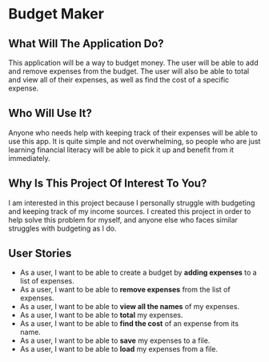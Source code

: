 # Budget Maker

## What Will The Application Do?
This application will be a way to budget money. The user will be able to add and remove 
expenses from the budget. The user will also be able to total and view all of their 
expenses, as well as find the cost of a specific expense.

## Who Will Use It?
Anyone who needs help with keeping track of their expenses will be
able to use this app. It is quite simple and not overwhelming, so people
who are just learning financial literacy will be able to pick it up
and benefit from it immediately.

## Why Is This Project Of Interest To You?
I am interested in this project because I personally struggle with budgeting
and keeping track of my income sources. I created this project in order to
help solve this problem for myself, and anyone else who faces similar
struggles with budgeting as I do.

## User Stories
- As a user, I want to be able to create a budget by **adding expenses** to a list
  of expenses.
- As a user, I want to be able to **remove expenses** from the list of expenses.
- As a user, I want to be able to **view all the names** of my expenses.
- As a user, I want to be able to **total** my expenses.
- As a user, I want to be able to **find the cost** of an expense from its name.
- As a user, I want to be able to **save** my expenses to a file.
- As a user, I want to be able to **load** my expenses from a file.